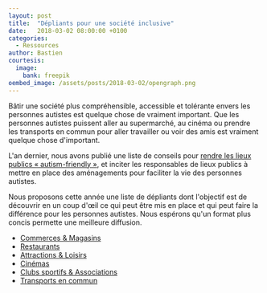 ```yaml
---
layout: post
title:  "Dépliants pour une société inclusive"
date:   2018-03-02 08:00:00 +0100
categories:
  - Ressources
author: Bastien
courtesis:
  image:
    bank: freepik
oembed_image: /assets/posts/2018-03-02/opengraph.png
---
```




Bâtir une société plus compréhensible, accessible et tolérante envers les personnes autistes est quelque chose de vraiment important.
Que les personnes autistes puissent aller au supermarché, au cinéma ou prendre les transports en commun pour aller travailler ou voir des amis est vraiment quelque chose d'important.

L'an dernier, nous avons publié une liste de conseils pour [rendre les lieux publics « autism-friendly »](/construire-une-societe-inclusive/#ce-que-vous-pouvez-faire-en-tant-quentreprise--organisation),
et inciter les responsables de lieux publics à mettre en place des aménagements pour faciliter la vie des personnes autistes.

Nous proposons cette année une liste de dépliants dont l'objectif est de découvrir en un coup d'œil ce qui peut être mis en place et qui peut faire la différence
pour les personnes autistes. Nous espérons qu'un format plus concis permette une meilleure diffusion.



<ul class="horizontal center">
 <li>
   <a href="https://github.com/autisme/twitter-campaign/raw/master/asyoucan/commerces/flyer.pdf" class="big">
     <amp-img class="center" width="140" height="113" src="{{ site.amp_img_cache_url }}/assets/posts/2018-03-02/commerces.png" alt="Commerces & Magasins"></amp-img>
     <span class="subtitle">Commerces & Magasins</span>
   </a>
 </li>
 <li>
   <a href="https://github.com/autisme/twitter-campaign/raw/master/asyoucan/restaurants/flyer.pdf" class="big">
     <amp-img class="center" width="86" height="127" src="{{ site.amp_img_cache_url }}/assets/posts/2018-03-02/restaurants.png" alt="Restaurants"></amp-img>
     <span class="subtitle">Restaurants</span>
   </a>
 </li>

 <li>
   <a href="https://github.com/autisme/twitter-campaign/raw/master/asyoucan/attractions/flyer.pdf" class="big">
     <amp-img class="center" width="190" height="115" src="{{ site.amp_img_cache_url }}/assets/posts/2018-03-02/attractions.png" alt="Attractions & Loisirs"></amp-img>
     <span class="subtitle">Attractions & Loisirs</span>
   </a>
 </li>

 <li>
   <a href="https://github.com/autisme/twitter-campaign/raw/master/asyoucan/cinemas/flyer.pdf" class="big">
     <amp-img class="center" width="159" height="107" src="{{ site.amp_img_cache_url }}/assets/posts/2018-03-02/cinemas.png" alt="Cinémas"></amp-img>
     <span class="subtitle">Cinémas</span>
   </a>
 </li>

 <li>
   <a href="https://github.com/autisme/twitter-campaign/raw/master/asyoucan/sports/flyer.pdf" class="big">
     <amp-img class="center" width="92" height="97" src="{{ site.amp_img_cache_url }}/assets/posts/2018-03-02/sport.png" alt="Clubs sportifs & Associations"></amp-img>
     <span class="subtitle">Clubs sportifs & Associations</span>
   </a>
 </li>

 <li>
   <a href="https://github.com/autisme/twitter-campaign/raw/master/asyoucan/transport/flyer.pdf" class="big">
     <amp-img class="center" width="224" height="109" src="{{ site.amp_img_cache_url }}/assets/posts/2018-03-02/transports.png" alt="Transports en commun"></amp-img>
     <span class="subtitle">Transports en commun</span>
   </a>
 </li>
</ul>
 
